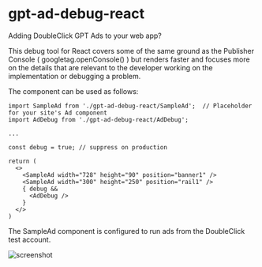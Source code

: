 # gpt-ad-debug-react
Adding DoubleClick GPT Ads to your web app?

This debug tool for React covers some of the same ground as the Publisher Console ( googletag.openConsole() ) but renders 
faster and focuses more on the details that are relevant to the developer working on the implementation or debugging a problem.

The component can be used as follows:

```
import SampleAd from './gpt-ad-debug-react/SampleAd';  // Placeholder for your site's Ad component 
import AdDebug from './gpt-ad-debug-react/AdDebug';

...

const debug = true; // suppress on production
  
return (
  <>
    <SampleAd width="728" height="90" position="banner1" />
    <SampleAd width="300" height="250" position="rail1" />
    { debug && 
      <AdDebug />
    }
  </>
)
```

The SampleAd component is configured to run ads from the DoubleClick test account. 

![screenshot](https://user-images.githubusercontent.com/22104323/81356338-f5b90f80-909e-11ea-8b18-5e29efcd449f.png)


